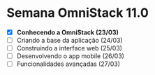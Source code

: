 # Semana OmniStack 11.0

- [x] **Conhecendo a OmniStack (23/03)**
- [ ] Criando a base da aplicação (24/03)
- [ ] Construindo a interface web (25/03)
- [ ] Desenvolvendo o app mobile (26/03)
- [ ] Funcionalidades avançadas (27/03)

